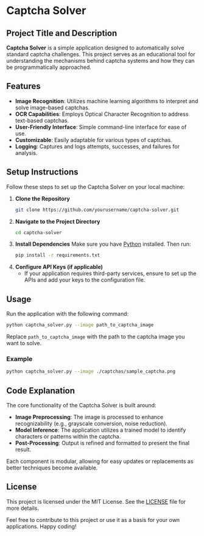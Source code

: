 # Captcha Solver

## Project Title and Description
**Captcha Solver** is a simple application designed to automatically solve standard captcha challenges. This project serves as an educational tool for understanding the mechanisms behind captcha systems and how they can be programmatically approached. 

## Features
- **Image Recognition**: Utilizes machine learning algorithms to interpret and solve image-based captchas.
- **OCR Capabilities**: Employs Optical Character Recognition to address text-based captchas.
- **User-Friendly Interface**: Simple command-line interface for ease of use.
- **Customizable**: Easily adaptable for various types of captchas.
- **Logging**: Captures and logs attempts, successes, and failures for analysis.

## Setup Instructions
Follow these steps to set up the Captcha Solver on your local machine:

1. **Clone the Repository**
   ```bash
   git clone https://github.com/yourusername/captcha-solver.git
   ```
2. **Navigate to the Project Directory**
   ```bash
   cd captcha-solver
   ```
3. **Install Dependencies**
   Make sure you have [Python](https://www.python.org/downloads/) installed. Then run:
   ```bash
   pip install -r requirements.txt
   ```
4. **Configure API Keys (if applicable)**
   - If your application requires third-party services, ensure to set up the APIs and add your keys to the configuration file.

## Usage
Run the application with the following command:
```bash
python captcha_solver.py --image path_to_captcha_image
```
Replace `path_to_captcha_image` with the path to the captcha image you want to solve. 

### Example
```bash
python captcha_solver.py --image ./captchas/sample_captcha.png
```

## Code Explanation
The core functionality of the Captcha Solver is built around:
- **Image Preprocessing**: The image is processed to enhance recognizability (e.g., grayscale conversion, noise reduction).
- **Model Inference**: The application utilizes a trained model to identify characters or patterns within the captcha.
- **Post-Processing**: Output is refined and formatted to present the final result.

Each component is modular, allowing for easy updates or replacements as better techniques become available.

## License
This project is licensed under the MIT License. See the [LICENSE](LICENSE) file for more details. 

Feel free to contribute to this project or use it as a basis for your own applications. Happy coding!